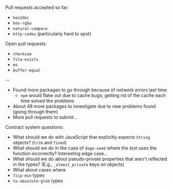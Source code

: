 Pull requests accepted so far:

- `hex2dec`
- `hex-rgba`
- `natural-compare`
- `http-codes` (particularly hard to spot)

Open pull requests:

- `checksum`
- `file-exists`
- `ms`
- `buffer-equal`

--

- Found more packages to go through because of _network errors_ last time
  - `npm` would flake out due to cache bugs; getting rid of the cache each time solved the problems
- About 48 more packages to investigate due to new problems found (going through them)
- More pull requests to submit...

Contract system questions:

- What should we do with JavaScript that explicitly expects `String` objects? (`trim` and `fined`)
- What should we do in the case of `doge-seed` where the _test_ uses the function incorrectly? Interesting edge case...
- What should we do about pseudo-private properties that aren't reflected in the types? (E.g., `_almost_private` keys on objects)
- What about cases where
- `7zip-min` types
- `to-absolute-glob` types
